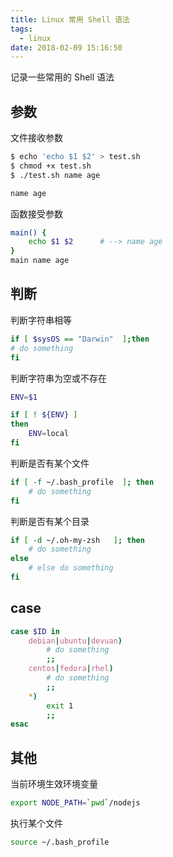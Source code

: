```yaml
---
title: Linux 常用 Shell 语法
tags:
  - linux
date: 2018-02-09 15:16:50
---
```



记录一些常用的 Shell 语法
<!-- more --><!-- toc -->

## 参数
文件接收参数
```bash
$ echo 'echo $1 $2' > test.sh
$ chmod +x test.sh
$ ./test.sh name age

name age
```
函数接受参数
```bash
main() {
    echo $1 $2      # --> name age
}
main name age
```

## 判断
判断字符串相等
```bash
if [ $sysOS == "Darwin"  ];then
# do something
fi
```
判断字符串为空或不存在
```bash
ENV=$1

if [ ! ${ENV} ]
then
    ENV=local
fi
```
判断是否有某个文件
```bash
if [ -f ~/.bash_profile  ]; then
    # do something
fi
```
判断是否有某个目录
```bash
if [ -d ~/.oh-my-zsh   ]; then
    # do something
else
    # else do something
fi
```
## case
```bash
case $ID in
    debian|ubuntu|devuan)
        # do something
        ;;
    centos|fedora|rhel)
        # do something
        ;;
    *)
        exit 1
        ;;
esac
```

## 其他
当前环境生效环境变量
```bash
export NODE_PATH=`pwd`/nodejs
```
执行某个文件
```bash
source ~/.bash_profile
```
